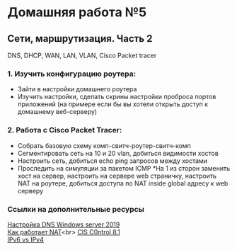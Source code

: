 # Домашняя работа №5

## Сети, маршрутизация. Часть 2<br>
DNS, DHCP, WAN, LAN, VLAN, Cisco Packet tracer


### 1. Изучить конфигурацию роутера:
  - Зайти в настройки домашнего роутера
  - Изучить настройки, сделать скрины настройки проброса портов приложений (на примере если бы вы хотели открыть доступ к домашнему веб-серверу)

### 2. Работа с Cisco Packet Tracer:
  - Собрать базовую схему комп-свитч-роутер-свитч-комп
  - Сегментировать сеть на 10 и 20 vlan, добиться видимости хостов
  - Настроить сеть, добиться echo ping запросов между хостами
  - Проследить на симуляции за пакетом ICMP
*На 1 из сторон заменить хост на сервер, настроить на сервере web страничку, настроить NAT на роутере, добиться доступа по NAT inside global адресу к web серверу 

### Ссылки на дополнительные ресурсы
  [Настройка DNS Windows server 2019](https://ispserver.ru/help/nastroyka-sobstvennogo-servera-imen-windows-server)<br>
  [Как работает NAT](https://moxa.pro/blogs/articles/chto-takoe-nat-osobennosti-v-moxa#:~:text=%D0%A4%D1%83%D0%BD%D0%BA%D1%86%D0%B8%D1%8F%20NAT%20%D0%BF%D1%80%D0%B5%D0%BE%D0%B1%D1%80%D0%B0%D0%B7%D0%BE%D0%B2%D1%8B%D0%B2%D0%B0%D0%B5%D1%82%20%D0%B2%D0%BD%D1%83%D1%82%D1%80%D0%B5%D0%BD%D0%BD%D0%B8%D0%B9%20IP,%D0%BD%D0%BE%D0%BC%D0%B5%D1%80%20%D0%BF%D0%BE%D1%80%D1%82%D0%B0%2C%20%D0%BA%D0%BE%D1%82%D0%BE%D1%80%D1%8B%D0%B9%20%D0%B8%D1%81%D0%BF%D0%BE%D0%BB%D1%8C%D0%B7%D1%83%D0%B5%D1%82%20%D1%83%D1%81%D1%82%D1%80%D0%BE%D0%B9%D1%81%D1%82%D0%B2%D0%BE.)<br>
  [CIS C0ntrol 8.1](https://service.securitm.ru/docs/cis-csc-8)<br>
  [IPv6 vs IPv4](https://community.fs.com/ru/article/ipv4-vs-ipv6-whats-the-difference.html)

